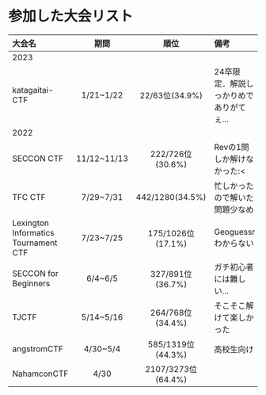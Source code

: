 # 参加した大会リスト
|大会名|期間|順位|備考|
|:---|:---:|:---:|:---|
|2023||||
|katagaitai-CTF|1/21~1/22|22/63位(34.9%)|24卒限定．解説しっかりめでありがてぇ...|
|2022||||
|SECCON CTF|11/12~11/13|222/726位(30.6%)|Revの1問しか解けなかった:<|
|TFC CTF|7/29~7/31|442/1280(34.5%)|忙しかったので解いた問題少なめ|
|Lexington Informatics Tournament CTF|7/23~7/25|175/1026位(17.1%)|Geoguessrわからない|
|SECCON for Beginners|6/4~6/5|327/891位(36.7%)|ガチ初心者には難しい...|
|TJCTF|5/14~5/16|264/768位(34.4%)|そこそこ解けて楽しかった|
|angstromCTF|4/30~5/4|585/1319位(44.3%)|高校生向け|
|NahamconCTF|4/30|2107/3273位(64.4%)||
